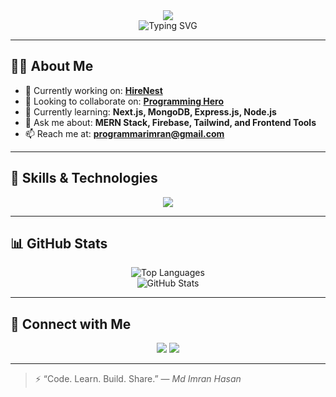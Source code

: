 <!-- 🌟 Profile Banner -->
<div align="center">
  <img src="https://capsule-render.vercel.app/api?type=waving&color=0:E1EAFC,100:F6D5F7&height=200&section=header&text=MD%20IMRAN%20HASAN&fontSize=40&fontColor=fff&animation=fadeIn&fontAlignY=38&desc=React%20and%20MERN%20Stack%20Dev%20%7C%20JavaScript%20Enthusiast&descAlignY=51&descAlign=62"/>
</div>

<!-- 🧠 Typing Animation -->
<div align="center">
  <img src="https://readme-typing-svg.herokuapp.com?font=Fira+Code&weight=600&size=26&duration=3000&pause=1000&color=2196F3&center=true&vCenter=true&multiline=true&width=700&height=100&lines=👋+Hi+there!+I'm+Imran;💻+MERN+Stack+Developer;🌐+Javascript+Lover;🌍+From+Bangladesh+🇧🇩" alt="Typing SVG" />
</div>

---

## 🧑‍💻 About Me

- 🔭 Currently working on: [**HireNest**](https://hire-nest-by-imran.web.app/)
- 👯 Looking to collaborate on: [**Programming Hero**]([https://diverse-dish-by-imran.web.app/](https://web.programming-hero.com/home))
- 🌱 Currently learning: **Next.js, MongoDB, Express.js, Node.js**
- 💬 Ask me about: **MERN Stack, Firebase, Tailwind, and Frontend Tools**
- 📫 Reach me at: **programmarimran@gmail.com**

---

## 🚀 Skills & Technologies

<p align="center">
  <img src="https://skillicons.dev/icons?i=html,css,tailwind,bootstrap,js,react,nextjs,express,nodejs,mongodb,firebase,github,vscode" />
</p>

---

## 📊 GitHub Stats

<p align="center">
  <img src="https://github-readme-stats.vercel.app/api/top-langs/?username=programmarimran&layout=compact&theme=default" alt="Top Languages" />
  <br/>
  <img src="https://github-readme-stats.vercel.app/api?username=programmarimran&show_icons=true&locale=en&theme=default" alt="GitHub Stats" />
</p>

---

## 🤝 Connect with Me

<p align="center">
  <a href="mailto:programmarimran@gmail.com"><img src="https://img.shields.io/badge/Gmail-D14836?style=for-the-badge&logo=gmail&logoColor=white"/></a>
  <a href="[https://www.linkedin.com/in/mdimranhasan-dev](https://www.linkedin.com/in/md-imran-hasan-664907354/)"><img src="https://img.shields.io/badge/LinkedIn-0A66C2?style=for-the-badge&logo=linkedin&logoColor=white"/></a>
</p>

---

> ⚡ “Code. Learn. Build. Share.” — *Md Imran Hasan*
